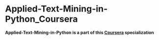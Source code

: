 # Applied-Text-Mining-in-Python_Coursera
 **Applied-Text-Mining-in-Python is a part of this [Coursera](https://www.coursera.org/specializations/data-science-python) specialization**

 <!-- This course will introduce the learner to text mining and text manipulation basics. The course begins with an understanding of how text is handled by python, the structure of text both to the machine and to humans, and an overview of the nltk framework for manipulating text. The second week focuses on common manipulation needs, including regular expressions (searching for text), cleaning text, and preparing text for use by machine learning processes. The third week will apply basic natural language processing methods to text, and demonstrate how text classification is accomplished. The final week will explore more advanced methods for detecting the topics in documents and grouping them by similarity (topic modelling). -->
